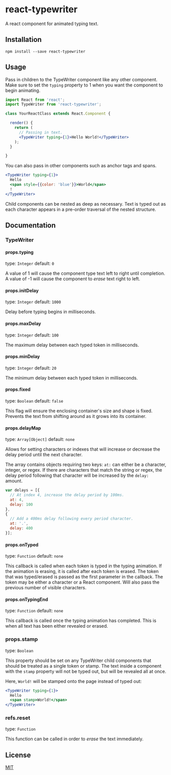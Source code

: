 react-typewriter
================

A react component for animated typing text.

Installation
------------

```
npm install --save react-typewriter
```

Usage
-------------

Pass in children to the TypeWriter component like any other component. Make sure to set the `typing` property to 1 when you want the component to begin animating.

```jsx
import React from 'react';
import TypeWriter from 'react-typewriter';

class YourReactClass extends React.Component {

  render() {
    return (
      // Passing in text.
      <TypeWriter typing={1}>Hello World!</TypeWriter>
    );
  }

}
```

You can also pass in other components such as anchor tags and spans.

```jsx
<TypeWriter typing={1}>
  Hello
  <span style={{color: 'blue'}}>World</span>
  !
</TypeWriter>
```

Child components can be nested as deep as necessary. Text is typed out as each character appears in a pre-order traversal of the nested structure.

Documentation
-------------

### TypeWriter

#### props.typing

type: `Integer`
default: `0`

A value of 1 will cause the component type text left to right until completion. A value of -1 will cause the component to *erase* text right to left.

#### props.initDelay

type: `Integer`
default: `1000`

Delay before typing begins in milliseconds.

#### props.maxDelay

type: `Integer`
default: `100`

The maximum delay between each typed token in milliseconds.

#### props.minDelay

type: `Integer`
default: `20`

The minimum delay between each typed token in milliseconds.

#### props.fixed

type: `Boolean`
default: `false`

This flag will ensure the enclosing container's size and shape is fixed. Prevents the text from shifting around as it grows into its container.

#### props.delayMap

type: `Array[Object]`
default: `none`

Allows for setting characters or indexes that will increase or decrease the delay period until the next character.

The array contains objects requiring two keys: `at:` can either be a character, integer, or regex. If there are characters that match the string or regex, the delay period following that character will be increased by the `delay:` amount.

```js
var delays = [{
  // At index 4, increase the delay period by 100ms.
  at: 4,
  delay: 100
},
{
  // Add a 400ms delay following every period character.
  at: '.',
  delay: 400
}];
```

#### props.onTyped

type: `Function`
default: `none`

This callback is called when each token is typed in the typing animation. If the animation is erasing, it is called after each token is erased. The token that was typed/erased is passed as the first parameter in the callback. The token may be either a character or a React component. Will also pass the previous number of visible characters.

#### props.onTypingEnd

type: `Function`
default: `none`

This callback is called once the typing animation has completed. This is when all text has been either revealed or erased.

### props.stamp

type: `Boolean`

This property should be set on any TypeWriter child components that should be treated as a single token or stamp. The text inside a component with the `stamp` property will not be typed out, but will be revealed all at once.

Here, `World!` will be stamped onto the page instead of typed out:

```jsx
<TypeWriter typing={1}>
  Hello
  <span stamp>World!</span>
</TypeWriter>
```

### refs.reset

type: `Function`

This function can be called in order to *erase* the text immediately.


License
-------

[MIT](https://github.com/ianbjorndilling/react-typewriter/blob/master/LICENSE.md)
